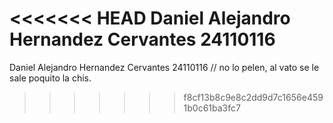 <<<<<<< HEAD
Daniel Alejandro Hernandez Cervantes 24110116
=======
Daniel Alejandro Hernandez Cervantes 24110116 // no lo pelen, al vato se le sale poquito la chis.
>>>>>>> f8cf13b8c9e8c2dd9d7c1656e4591b0c61ba3fc7

